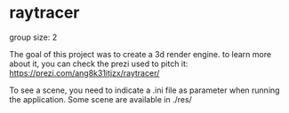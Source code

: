 # raytracer
group size: 2

The goal of this project was to create a 3d render engine.
to learn more about it, you can check the prezi used to pitch it: https://prezi.com/ang8k31itjzx/raytracer/

To see a scene, you need to indicate a .ini file as parameter when running the application.
Some scene are available in ./res/
